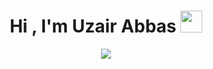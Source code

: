<h1 align="center">Hi , I'm Uzair Abbas <img src="https://media.giphy.com/media/hvRJCLFzcasrR4ia7z/giphy.gif" width="35"></h1>
<p align="center">
  <a href="https://github.com/DenverCoder1/readme-typing-svg"><img src="https://readme-typing-svg.herokuapp.com?lines=Software+Engineering+Student;Competitive+Programmer;Excellent+knowledge+of+Core+subjects;Ability+to+grasp+the+new+skills+quickly;Always+learning+new+things&center=true&width=500&height=50"></a>
</p>
<!---
uxairishere/uxairishere is a ✨ special ✨ repository because its `README.md` (this file) appears on your GitHub profile.
You can click the Preview link to take a look at your changes.
--->
